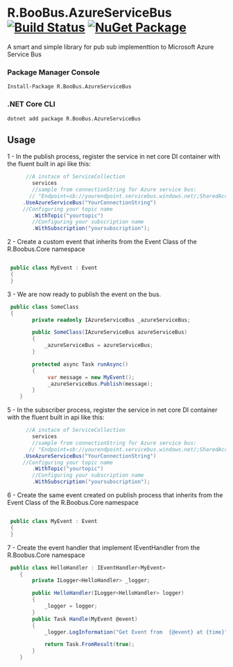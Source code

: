 # R.BooBus.AzureServiceBus [![Build Status](https://travis-ci.com/rnascimento10/R.BooBus.svg?branch=master)](https://travis-ci.com/rnascimento10/R.BooBus) [![NuGet Package](https://img.shields.io/nuget/v/R.Boobus.AzureServiceBus.svg)](https://www.nuget.org/packages/R.BooBus.AzureServiceBus)

A smart and simple library for pub sub implementtion to Microsoft Azure Service Bus

### Package Manager Console

```
Install-Package R.BooBus.AzureServiceBus
```

### .NET Core CLI

```
dotnet add package R.BooBus.AzureServiceBus
```

## Usage

1 - In the publish process, register the service in net core DI container with the fluent built in api like this:

```csharp
      //A instace of ServiceCollection 
        services
        //sample from connectionString for Azure service bus:
       // "Endpoint=sb://yourendpoint.servicebus.windows.net/;SharedAccessKeyName=RootManageSharedAccessKey;SharedAccessKey=yoursharedaccesskey;"
     .UseAzureServiceBus("YourConnectionString")
     //Configuring your topic name
        .WithTopic("yourtopic")
        //Configuring your subscription name
        .WithSubscription("yoursubscription");

```
2 - Create a custom event that inherits from the Event Class of the R.Boobus.Core namespace
```csharp

 public class MyEvent : Event
 {
 }
```
3 - We are now ready to publish the event on the bus.

```csharp
 public class SomeClass 
 {
        private readonly IAzureServiceBus _azureServiceBus;

        public SomeClass(IAzureServiceBus azureServiceBus)
        {
            _azureServiceBus = azureServiceBus;
        }

        protected async Task runAsync()
        {
             var message = new MyEvent();             
             _azureServiceBus.Publish(message);
        }
    }
```
5 - In the subscriber process, register the service in net core DI container with the fluent built in api like this:

```csharp
      //A instace of ServiceCollection 
        services
        //sample from connectionString for Azure service bus:
       // "Endpoint=sb://yourendpoint.servicebus.windows.net/;SharedAccessKeyName=RootManageSharedAccessKey;SharedAccessKey=yoursharedaccesskey;"
     .UseAzureServiceBus("YourConnectionString")
     //Configuring your topic name
        .WithTopic("yourtopic")
        //Configuring your subscription name
        .WithSubscription("yoursubscription");

```
6 - Create the same event created on publish process that inherits from the Event Class of the R.Boobus.Core namespace
```csharp

 public class MyEvent : Event
 {
 }
```
7 - Create the event handler that implement IEventHandler<TEvent> from the R.Boobus.Core namespace
```csharp
 public class HelloHandler : IEventHandler<MyEvent>
    {
        private ILogger<HelloHandler> _logger;

        public HelloHandler(ILogger<HelloHandler> logger)
        {
            _logger = logger;
        }
        public Task Handle(MyEvent @event)
        {
            _logger.LogInformation("Get Event from  {@event} at {time}", @event.toString(), DateTimeOffset.Now);

            return Task.FromResult(true);
        }
    }
```



